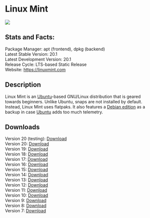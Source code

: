 # Linux Mint

![](icons/main.png)

## Stats and Facts:
Package Manager: apt (frontend), dpkg (backend)<br>
Latest Stable Version: 20.1<br>
Latest Development Version: 20.1<br>
Release Cycle: LTS-based Static Release<br>
Website: https://linuxmint.com

## Description
Linux Mint is an [Ubuntu](ubuntu.md)-based GNU/Linux distribution that is geared towards beginners. Unlike Ubuntu, snaps are not installed by default. Instead, Linux Mint uses flatpaks. It also features a [Debian edition](lmde.md) as a backup in case [Ubuntu](ubuntu.md) adds too much telemetry.

## Downloads

Version 20 (testing): [Download](http://mirrors.seas.harvard.edu/linuxmint/testing/linuxmint-20.1-cinnamon-64bit-beta.iso)<br>
Version 20: [Download](http://mirrors.seas.harvard.edu/linuxmint/stable/20/linuxmint-20-cinnamon-64bit.iso)<br>
Version 19: [Download](http://mirrors.seas.harvard.edu/linuxmint/stable/19.3/linuxmint-19.3-cinnamon-64bit.iso)<br>
Version 18: [Download](http://mirrors.seas.harvard.edu/linuxmint/stable/18.3/linuxmint-18.3-cinnamon-64bit.iso)<br>
Version 17: [Download](http://mirrors.seas.harvard.edu/linuxmint/stable/17.3/linuxmint-17.3-cinnamon-nocodecs-64bit.iso)<br>
Version 16: [Download](http://mirrors.seas.harvard.edu/linuxmint/stable/16/linuxmint-16-cinnamon-dvd-nocodecs-64bit.iso)<br>
Version 15: [Download](http://mirrors.seas.harvard.edu/linuxmint/stable/15/linuxmint-15-cinnamon-dvd-nocodecs-64bit.iso)<br>
Version 14: [Download](http://mirrors.seas.harvard.edu/linuxmint/stable/14/linuxmint-14-cinnamon-dvd-nocodecs-64bit.iso)<br>
Version 13: [Download](http://mirrors.seas.harvard.edu/linuxmint/stable/13/linuxmint-13-cinnamon-dvd-nocodecs-64bit.iso)<br>
Version 12: [Download](http://mirrors.seas.harvard.edu/linuxmint/stable/12/linuxmint-12-gnome-dvd-64bit.iso)<br>
Version 11: [Download](http://mirrors.seas.harvard.edu/linuxmint/stable/11/linuxmint-11-gnome-dvd-64bit.iso)<br>
Version 10: [Download](http://mirrors.seas.harvard.edu/linuxmint/stable/10/linuxmint-10-gnome-dvd-amd64.iso)<br>
Version 9: [Download](http://mirrors.seas.harvard.edu/linuxmint/stable/9/linuxmint-9-gnome-dvd-amd64.iso)<br>
Version 8: [Download](http://mirrors.seas.harvard.edu/linuxmint/stable/8/LinuxMint-8-x64.iso)<br>
Version 7: [Download](http://mirrors.seas.harvard.edu/linuxmint/stable/7/LinuxMint-7-x64.iso)
